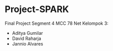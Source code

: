# Project-SPARK
Final Project Segment 4 MCC 78 Net
Kelompok 3:
- Aditya Gumilar
- David Raharja
- Jannio Alvares
